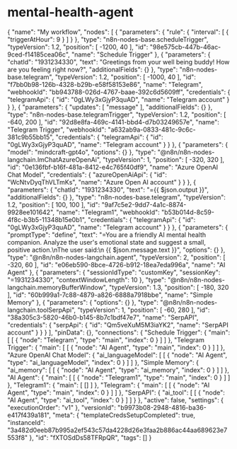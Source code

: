 # mental-health-agent
{
  "name": "My workflow",
  "nodes": [
    {
      "parameters": {
        "rule": {
          "interval": [
            {
              "triggerAtHour": 9
            }
          ]
        }
      },
      "type": "n8n-nodes-base.scheduleTrigger",
      "typeVersion": 1.2,
      "position": [
        -1200,
        40
      ],
      "id": "98e575cb-447b-46ac-9ced-f14185cea06c",
      "name": "Schedule Trigger"
    },
    {
      "parameters": {
        "chatId": "1931234330",
        "text": "Greetings from your well being buddy! How are you feeling right now?",
        "additionalFields": {}
      },
      "type": "n8n-nodes-base.telegram",
      "typeVersion": 1.2,
      "position": [
        -1000,
        40
      ],
      "id": "f7bb0b98-126b-4328-b29b-e58f58153e86",
      "name": "Telegram",
      "webhookId": "bb943788-026d-4767-baae-392c6d5609ff",
      "credentials": {
        "telegramApi": {
          "id": "0gLWy3xGjyP3quAD",
          "name": "Telegram account"
        }
      }
    },
    {
      "parameters": {
        "updates": [
          "message"
        ],
        "additionalFields": {}
      },
      "type": "n8n-nodes-base.telegramTrigger",
      "typeVersion": 1.2,
      "position": [
        -640,
        200
      ],
      "id": "92d8e8fa-469c-4141-bbd4-d7b03249657e",
      "name": "Telegram Trigger",
      "webhookId": "a632ab9a-0833-481c-9c6c-381c9b55bb15",
      "credentials": {
        "telegramApi": {
          "id": "0gLWy3xGjyP3quAD",
          "name": "Telegram account"
        }
      }
    },
    {
      "parameters": {
        "model": "mindcraft-gpt4o",
        "options": {}
      },
      "type": "@n8n/n8n-nodes-langchain.lmChatAzureOpenAi",
      "typeVersion": 1,
      "position": [
        -320,
        320
      ],
      "id": "0e136fbf-b16f-481a-8412-e4c765f40df9",
      "name": "Azure OpenAI Chat Model",
      "credentials": {
        "azureOpenAiApi": {
          "id": "WcNtvDyqThVLTmKs",
          "name": "Azure Open AI account"
        }
      }
    },
    {
      "parameters": {
        "chatId": "1931234330",
        "text": "={{ $json.output }}",
        "additionalFields": {}
      },
      "type": "n8n-nodes-base.telegram",
      "typeVersion": 1.2,
      "position": [
        100,
        100
      ],
      "id": "9af7c5e2-9dd7-4a1c-8874-9928ee101642",
      "name": "Telegram1",
      "webhookId": "b53b014d-8c59-4f8c-b3b5-11348b15e0b1",
      "credentials": {
        "telegramApi": {
          "id": "0gLWy3xGjyP3quAD",
          "name": "Telegram account"
        }
      }
    },
    {
      "parameters": {
        "promptType": "define",
        "text": "=You are a friendly AI mental health companion. Analyze the user's emotional state and suggest a small, positive action.\nThe user said:\n {{ $json.message.text }}",
        "options": {}
      },
      "type": "@n8n/n8n-nodes-langchain.agent",
      "typeVersion": 2,
      "position": [
        -320,
        60
      ],
      "id": "e06eb590-8bce-4726-b912-18ea7eda996a",
      "name": "AI Agent"
    },
    {
      "parameters": {
        "sessionIdType": "customKey",
        "sessionKey": "=1931234330",
        "contextWindowLength": 10
      },
      "type": "@n8n/n8n-nodes-langchain.memoryBufferWindow",
      "typeVersion": 1.3,
      "position": [
        -180,
        320
      ],
      "id": "60b999a1-7c88-4879-a826-6888a7918bbe",
      "name": "Simple Memory"
    },
    {
      "parameters": {
        "options": {}
      },
      "type": "@n8n/n8n-nodes-langchain.toolSerpApi",
      "typeVersion": 1,
      "position": [
        -60,
        280
      ],
      "id": "38a305c3-5820-46b0-b145-8b7c1bdf47e7",
      "name": "SerpAPI",
      "credentials": {
        "serpApi": {
          "id": "Qm5veXuM5M3iaYK2",
          "name": "SerpAPI account"
        }
      }
    }
  ],
  "pinData": {},
  "connections": {
    "Schedule Trigger": {
      "main": [
        [
          {
            "node": "Telegram",
            "type": "main",
            "index": 0
          }
        ]
      ]
    },
    "Telegram Trigger": {
      "main": [
        [
          {
            "node": "AI Agent",
            "type": "main",
            "index": 0
          }
        ]
      ]
    },
    "Azure OpenAI Chat Model": {
      "ai_languageModel": [
        [
          {
            "node": "AI Agent",
            "type": "ai_languageModel",
            "index": 0
          }
        ]
      ]
    },
    "Simple Memory": {
      "ai_memory": [
        [
          {
            "node": "AI Agent",
            "type": "ai_memory",
            "index": 0
          }
        ]
      ]
    },
    "AI Agent": {
      "main": [
        [
          {
            "node": "Telegram1",
            "type": "main",
            "index": 0
          }
        ]
      ]
    },
    "Telegram1": {
      "main": [
        []
      ]
    },
    "Telegram": {
      "main": [
        [
          {
            "node": "AI Agent",
            "type": "main",
            "index": 0
          }
        ]
      ]
    },
    "SerpAPI": {
      "ai_tool": [
        [
          {
            "node": "AI Agent",
            "type": "ai_tool",
            "index": 0
          }
        ]
      ]
    }
  },
  "active": false,
  "settings": {
    "executionOrder": "v1"
  },
  "versionId": "b9973b08-2948-4816-ba36-e417f439a181",
  "meta": {
    "templateCredsSetupCompleted": true,
    "instanceId": "3a482d0eeb87b995a2ef543c57da4228d26e3faa2b886ac44aa689623e7553f8"
  },
  "id": "fXTOSdDs58TFRpQR",
  "tags": []
}
